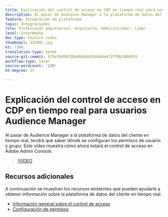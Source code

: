 ```yaml
---
title: Explicación del control de acceso en CDP en tiempo real para usuarios Audience Manager
description: Al pasar de Audience Manager a la plataforma de datos del cliente en tiempo real, tendrá que saber dónde se configuran los permisos de usuario y grupo. Este vídeo muestra cómo ahora estará el control de acceso en Adobe Admin Console.
feature: Integración de plataforma
topic: Integraciones
role: Profesional empresarial, Arquitecto, Administrador, Líder
level: Intermedio
doc-type: feature video
thumbnail: 332091.jpg
kt: 7304
translation-type: tm+mt
source-git-commit: b75efb956338a06db8919a568a0f2ff0b28889fd
workflow-type: tm+mt
source-wordcount: '139'
ht-degree: 2%

---
```



# Explicación del control de acceso en CDP en tiempo real para usuarios Audience Manager

Al pasar de Audience Manager a la plataforma de datos del cliente en tiempo real, tendrá que saber dónde se configuran los permisos de usuario y grupo. Este vídeo muestra cómo ahora estará el control de acceso en Adobe Admin Console.

>[!VIDEO](https://video.tv.adobe.com/v/332091/?quality=12&learn=on)

## Recursos adicionales

A continuación se muestran los recursos existentes que pueden ayudarle a obtener información sobre la plataforma de datos del cliente en tiempo real.

* [Información general sobre el control de acceso](https://experienceleague.adobe.com/docs/experience-platform/access-control/home.html?lang=en#access-control-hierarchy-and-workflow)
* [Configuración de permisos](https://experienceleague.adobe.com/docs/platform-learn/getting-started-for-data-architects-and-data-engineers/configure-permissions.html?lang=en)
